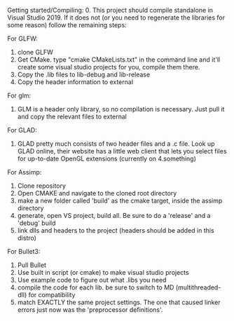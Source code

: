 Getting started/Compiling:
0. This project should compile standalone in Visual Studio 2019. If it does not (or you need to regenerate the libraries 
for some reason) follow the remaining steps:

For GLFW:
1. clone GLFW
2. Get CMake. type "cmake CMakeLists.txt" in the command line and it'll create some visual studio projects for you,
	compile them there.
3. Copy the .lib files to lib-debug and lib-release
4. Copy the header information to external

For glm:
1. GLM is a header only library, so no compilation is necessary. Just pull it and copy the relevant files to external

For GLAD:
1. GLAD pretty much consists of two header files and a .c file. Look up GLAD online, their website has a little 
	web client that lets you select files for up-to-date OpenGL extensions (currently on 4.something)

For Assimp:
1. Clone repository 
2. Open CMAKE and navigate to the cloned root directory
3. make a new folder called 'build' as the cmake target, inside the assimp directory
4. generate, open VS project, build all. Be sure to do a 'release' and a 'debug' build
5. link dlls and headers to the project (headers should be added in this distro)

For Bullet3:

1. Pull Bullet
2. Use built in script (or cmake) to make visual studio projects
3. Use example code to figure out what .libs you need
4. compile the code for each lib. be sure to switch to MD (multithreaded-dll) for compatibility
5. match EXACTLY the same project settings. The one that caused linker errors just now was the 'preprocessor definitions'. 
